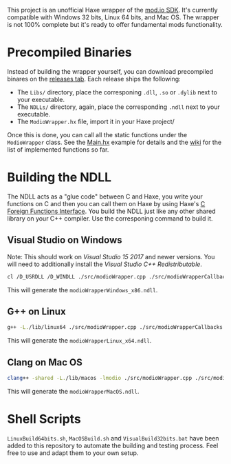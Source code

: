This project is an unofficial Haxe wrapper of the [mod.io SDK](sdk.mod.io). It's currently compatible with Windows 32 bits, Linux 64 bits, and Mac OS. The wrapper is not 100% complete but it's ready to offer fundamental mods functionality.

# Precompiled Binaries

Instead of building the wrapper yourself, you can download precompiled binares on the [releases tab](https://github.com/Turupawn/modioHaxe/releases/). Each release ships the following:
* The `Libs/` directory, place the corresponing `.dll`, `.so` or `.dylib` next to your executable.
* The `NDLLs/` directory, again, place the corresponding `.ndll` next to your executable.
* The `ModioWrapper.hx` file, import it in your Haxe project/

Once this is done, you can call all the static functions under the `ModioWrapper` class. See the [Main.hx](https://github.com/Turupawn/modioHaxe/blob/master/src/Main.hx) example for details and the [wiki](https://github.com/Turupawn/modioHaxe/wiki) for the list of implemented functions so far.

# Building the NDLL

The NDLL acts as a "glue code" between C and Haxe, you write your functions on C and then you can call them on Haxe by using Haxe's [C Foreign Functions Interface](http://old.haxe.org/doc/cpp/ffi). You build the NDLL just like any other shared library on your C++ compiler. Use the corresponing command to build it.

## Visual Studio on Windows

Note: This should work on *Visual Studio 15 2017* and newer versions. You will need to additionally install the *Visual Studio C++ Redistributable*.

```bash
cl /D_USRDLL /D_WINDLL ./src/modioWrapper.cpp ./src/modioWrapperCallbacks.cpp ./src/modioWrapperObjects.cpp lib/windows32/modio.lib /I include /link /DLL /OUT:./modioWrapperWindows_x86.ndll
```

This will generate the `modioWrapperWindows_x86.ndll`.

## G++ on Linux

```bash
g++ -L./lib/linux64 ./src/modioWrapper.cpp ./src/modioWrapperCallbacks.cpp ./src/modioWrapperObjects.cpp -shared -o ./modioWrapperLinux_x64.ndll -I./include -lmodio -fPIC -Wl,-rpath .
```

This will generate the `modioWrapperLinux_x64.ndll`.

## Clang on Mac OS

```bash
clang++ -shared -L./lib/macos -lmodio ./src/modioWrapper.cpp ./src/modioWrapperCallbacks.cpp ./src/modioWrapperObjects.cpp -o ./modioWrapperMacOS.ndll -I./include -std=c++11
```

This will generate the `modioWrapperMacOS.ndll`.

# Shell Scripts

`LinuxBuild64bits.sh`, `MacOSBuild.sh` and `VisualBuild32bits.bat` have been added to this repository to automate the building and testing process. Feel free to use and adapt them to your own setup.
